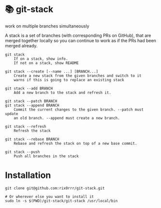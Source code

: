 # 📚 git-stack

work on multiple branches simultaneously

A stack is a set of branches (with corresponding PRs on GitHub), that are
merged together locally so you can continue to work as if the PRs had been
merged already.

    git stack
        If on a stack, show info.
        If not on a stack, show README

    git stack --create [--name ...] [BRANCH...]
        Create a new stack from the given branches and switch to it
        warns if this is going to replace an existing stack

    git stack --add BRANCH
        Add a new branch to the stack and refresh it.

    git stack --patch BRANCH
    git stack --append BRANCH
        Commit the current changes to the given branch. --patch must update
        an old branch. --append must create a new branch.

    git stack --refresh
        Refresh the stack

    git stack --rebase BRANCH
        Rebase and refresh the stack on top of a new base commit.

    git stack --push
        Push all branches in the stack


# Installation

```
git clone git@github.com:rix0rrr/git-stack.git

# Or wherever else you want to install it
sudo ln -s $(PWD)/git-stack/git-stack /usr/local/bin
```
